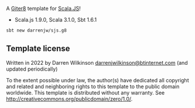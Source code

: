 A [Giter8](http://www.foundweekends.org/giter8/) template for [Scala.JS](https://www.scala-js.org/)!

* Scala.js 1.9.0, Scala 3.1.0, Sbt 1.6.1

```bash
sbt new darrenjw/sjs.g8
```

Template license
----------------
Written in 2022 by Darren Wilkinson darrenjwilkinson@btinternet.com (and updated periodically)

To the extent possible under law, the author(s) have dedicated all copyright and related
and neighboring rights to this template to the public domain worldwide.
This template is distributed without any warranty. See <http://creativecommons.org/publicdomain/zero/1.0/>.

[g8]: http://www.foundweekends.org/giter8/
